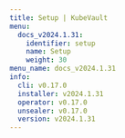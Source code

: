 ```yaml
---
title: Setup | KubeVault
menu:
  docs_v2024.1.31:
    identifier: setup
    name: Setup
    weight: 30
menu_name: docs_v2024.1.31
info:
  cli: v0.17.0
  installer: v2024.1.31
  operator: v0.17.0
  unsealer: v0.17.0
  version: v2024.1.31
---
```


